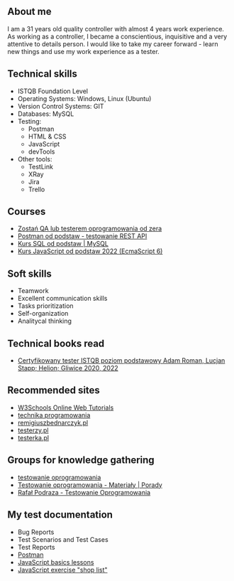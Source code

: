 ## About me
I am a 31 years old quality controller with almost 4 years work experience. As working as a controller, I became a conscientious, inquisitive and a very attentive to details person. I would like to take my career forward - learn new things and use my work experience as a tester.
## Technical skills
* ISTQB Foundation Level
* Operating Systems: Windows, Linux (Ubuntu)
* Version Control Systems: GIT
* Databases: MySQL
* Testing:
  * Postman
  * HTML & CSS
  * JavaScript
  * devTools
* Other tools:
  * TestLink
  * XRay
  * Jira
  * Trello
## Courses
* [Zostań QA lub testerem oprogramowania od zera](https://www.udemy.com/course/zostan-qa-od-zera/?src=sac&kw=zostan+te)
* [Postman od podstaw - testowanie REST API](https://www.udemy.com/course/postman-od-podstaw-testowanie-rest-api/?src=sac&kw=postman+od)
* [Kurs SQL od podstaw | MySQL](https://www.udemy.com/course/kurs-sql-od-podstaw/)
* [Kurs JavaScript od podstaw 2022 (EcmaScript 6)](https://www.udemy.com/course/javascript-od-podstaw/)
## Soft skills
* Teamwork
* Excellent communication skills
* Tasks prioritization
* Self-organization 
* Analitycal thinking
## Technical books read
* [Certyfikowany tester ISTQB poziom podstawowy Adam Roman, Lucjan Stapp; Helion; Gliwice 2020, 2022](https://helion.pl/ksiazki/certyfikowany-tester-istqb-poziom-podstawowy-adam-roman-lucjan-stapp,ctispv.htm#format/d)
## Recommended sites
* [W3Schools Online Web Tutorials](https://www.w3schools.com/)
* [technika programowania](https://www.youtube.com/@TechnikaProgramowania/about)
* [remigiuszbednarczyk.pl](https://remigiuszbednarczyk.pl/)
* [testerzy.pl](https://testerzy.pl/)
* [testerka.pl](https://testerka.pl/)
## Groups for knowledge gathering
* [testowanie oprogramowania](https://www.facebook.com/groups/141683635854223)
* [Testowanie oprogramowania - Materiały | Porady](https://www.facebook.com/groups/testowanie)
* [Rafał Podraza - Testowanie Oprogramowania](https://www.facebook.com/technikaprogramowania)
## My test documentation
* Bug Reports
* Test Scenarios and Test Cases
* Test Reports
* [Postman](https://github.com/JoannaLacka/Portfolio/tree/main/Postman%20tests)
* [JavaScript basics lessons](https://github.com/JoannaLacka/Portfolio/tree/main/JS%20lessons)
* [JavaScript exercise "shop list"](https://github.com/JoannaLacka/Portfolio/tree/main/JS%20exercise)
